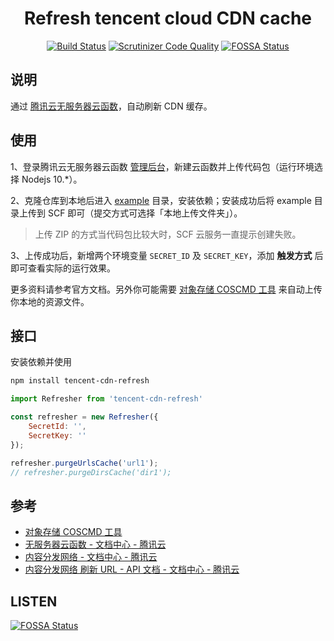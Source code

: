 <h1 align="center"> Refresh tencent cloud CDN cache </h1>

<p align="center">
<a href="https://travis-ci.org/godruoyi/tencent-cdn-refresh"><img src="https://scrutinizer-ci.com/g/godruoyi/tencent-cdn-refresh/badges/build.png?b=master" alt="Build Status"></a>
<a href="https://scrutinizer-ci.com/g/godruoyi/tencent-cdn-refresh/?branch=master"><img src="https://scrutinizer-ci.com/g/godruoyi/tencent-cdn-refresh/badges/quality-score.png?b=master" alt="Scrutinizer Code Quality"></a>
<a href="https://app.fossa.com/projects/git%2Bgithub.com%2Fgodruoyi%2Ftencent-cdn-refresh?ref=badge_shield"><img src="https://app.fossa.com/api/projects/git%2Bgithub.com%2Fgodruoyi%2Ftencent-cdn-refresh.svg?type=shield" alt="FOSSA Status"></a>
</p>

## 说明

通过 [腾讯云无服务器云函数](https://cloud.tencent.com/product/scf)，自动刷新 CDN 缓存。

## 使用

1、登录腾讯云无服务器云函数 [管理后台](https://console.cloud.tencent.com/scf/list/create)，新建云函数并上传代码包（运行环境选择 Nodejs 10.*）。

2、克隆仓库到本地后进入 [example](./example) 目录，安装依赖；安装成功后将 example 目录上传到 SCF 即可（提交方式可选择「本地上传文件夹」）。

> 上传 ZIP 的方式当代码包比较大时，SCF 云服务一直提示创建失败。

3、上传成功后，新增两个环境变量 `SECRET_ID` 及 `SECRET_KEY`，添加 **触发方式** 后即可查看实际的运行效果。

更多资料请参考官方文档。另外你可能需要 [对象存储 COSCMD 工具](https://cloud.tencent.com/document/product/436/10976) 来自动上传你本地的资源文件。

## 接口

安装依赖并使用

```bash
npm install tencent-cdn-refresh
```

```JavaScript
import Refresher from 'tencent-cdn-refresh'

const refresher = new Refresher({
    SecretId: '',
    SecretKey: ''
});

refresher.purgeUrlsCache('url1');
// refresher.purgeDirsCache('dir1');
```

## 参考

* [对象存储 COSCMD 工具](https://cloud.tencent.com/document/product/436/10976)
* [无服务器云函数 - 文档中心 - 腾讯云](https://cloud.tencent.com/document/product/583)
* [内容分发网络 - 文档中心 - 腾讯云](https://cloud.tencent.com/document/product/228)
* [内容分发网络 刷新 URL - API 文档 - 文档中心 - 腾讯云](https://cloud.tencent.com/document/product/228/3946)

## LISTEN

[![FOSSA Status](https://app.fossa.com/api/projects/git%2Bgithub.com%2Fgodruoyi%2Ftencent-cdn-refresh.svg?type=large)](https://app.fossa.com/projects/git%2Bgithub.com%2Fgodruoyi%2Ftencent-cdn-refresh?ref=badge_large)
